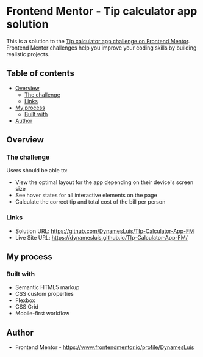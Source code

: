 # Frontend Mentor - Tip calculator app solution

This is a solution to the [Tip calculator app challenge on Frontend Mentor](https://www.frontendmentor.io/challenges/tip-calculator-app-ugJNGbJUX). Frontend Mentor challenges help you improve your coding skills by building realistic projects.

## Table of contents

- [Overview](#overview)
  - [The challenge](#the-challenge)
  - [Links](#links)
- [My process](#my-process)
  - [Built with](#built-with)
- [Author](#author)


## Overview

### The challenge

Users should be able to:

- View the optimal layout for the app depending on their device's screen size
- See hover states for all interactive elements on the page
- Calculate the correct tip and total cost of the bill per person

### Links

- Solution URL: https://github.com/DynamesLuis/TIp-Calculator-App-FM
- Live Site URL: https://dynamesluis.github.io/TIp-Calculator-App-FM/

## My process

### Built with

- Semantic HTML5 markup
- CSS custom properties
- Flexbox
- CSS Grid
- Mobile-first workflow


## Author

- Frontend Mentor - https://www.frontendmentor.io/profile/DynamesLuis




